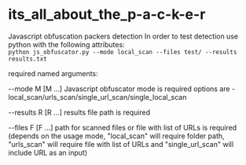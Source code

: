 # its_all_about_the_p-a-c-k-e-r
Javascript obfuscation packers detection
In order to test detection use python with the following attributes:  
```python js_obfuscator.py --mode local_scan --files test/ --results results.txt```


required named arguments:

--mode M [M ...]     Javascript obfuscator mode is required options are -
                     local_scan/urls_scan/single_url_scan/single_local_scan

--results R [R ...]  results file path is required

--files F [F ...]    path for scanned files or file with list of URLs is required (depends on the usage mode, "local_scan" will require folder path, "urls_scan" will require file with list of URLs and "single_url_scan" will include URL as an input)
 
